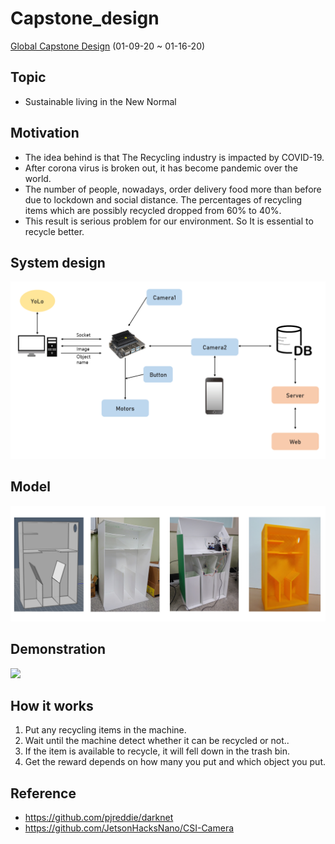 # Capstone_design
[Global Capstone Design](https://sammiee5311.github.io/capston/Global-Capstone-Design/) (01-09-20 ~ 01-16-20)

## Topic
+ Sustainable living in the New Normal

## Motivation
+ The idea behind is that The Recycling industry is impacted by COVID-19.
+ After corona virus is broken out, it has become pandemic over the world.
+ The number of people, nowadays, order delivery food more than before due to lockdown and social distance. The percentages of recycling items which are possibly recycled dropped from 60% to 40%.
+ This result is serious problem for our environment. So It is essential to recycle better.

## System design

![](./images/system_design.png)

## Model

![](./images/model_img.png)

## Demonstration

![](./images/demonstration.gif)

## How it works
1. Put any recycling items in the machine.
2. Wait until the machine detect whether it can be recycled or not..
3. If the item is available to recycle, it will fell down in the trash bin.
4. Get the reward depends on how many you put and which object you put.

## Reference
+ https://github.com/pjreddie/darknet
+ https://github.com/JetsonHacksNano/CSI-Camera
